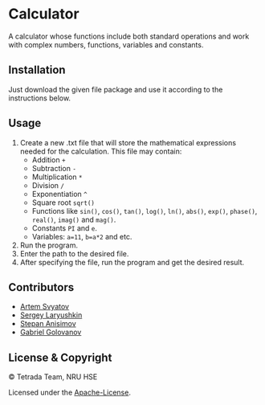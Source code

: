 # Calculator

A calculator whose functions include both standard operations and work with complex numbers, functions, variables and constants.

## Installation

Just download the given file package and use it according to the instructions below.

## Usage

1. Create a new .txt file that will store the mathematical expressions needed for the calculation. This file may contain:
    - Addition `+`
    - Subtraction `-`
    - Multiplication `*`
    - Division `/`
    - Exponentiation `^`
    - Square root `sqrt()`
    - Functions like `sin()`, `cos()`, `tan()`, `log()`, `ln()`, `abs()`, `exp()`, `phase()`, `real()`, `imag()` and `mag()`.
    - Constants `PI` and `e`.
    - Variables: `a=11`, `b=a*2` and etc.
2. Run the program.
3. Enter the path to the desired file.
4. After specifying the file, run the program and get the desired result.

## Contributors

- [Artem Svyatov](https://github.com/xSVTx)
- [Sergey Laryushkin](https://github.com/yoloroy)
- [Stepan Anisimov](https://github.com/kipyatiln1k)
- [Gabriel Golovanov](https://github.com/gsgol)

## License & Copyright

© Tetrada Team, NRU HSE

Licensed under the [Apache-License](https://github.com/yoloroy/Calculator/blob/main/LICENSE).
